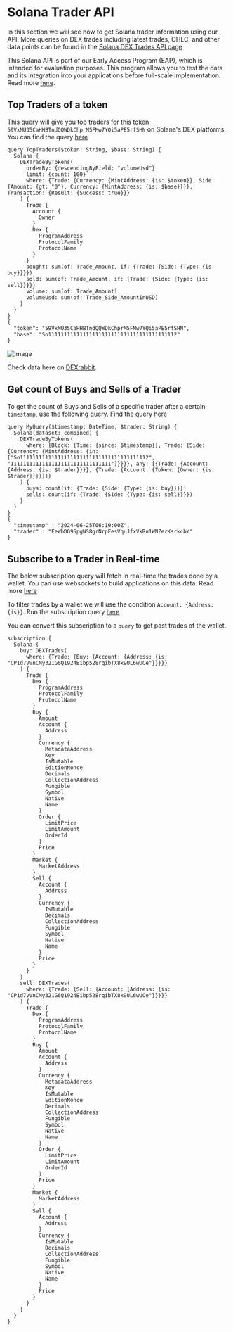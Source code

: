 # Solana Trader API

In this section we will see how to get Solana trader information using our API. More queries on DEX trades including latest trades, OHLC, and other data points can be found in the [Solana DEX Trades API page](https://docs.bitquery.io/docs/examples/Solana/solana-dextrades/)

This Solana API is part of our Early Access Program (EAP), which is intended for evaluation purposes. This program allows you to test the data and its integration into your applications before full-scale implementation. Read more [here](https://docs.bitquery.io/docs/graphql/dataset/EAP/).

<head>
<meta name="title" content="Solana Trader API | Real-Time Data for DEX Trades with Pumpfun Insights" />
<meta name="description" content="Get detailed insights into Solana traders and their activities, including Pumpfun data, across DEX platforms like Raydium and Jupiter. Access on-chain trading pair details, liquidity pools, and transaction analytics through our comprehensive Solana Trader API." />
<meta name="keywords" content="Solana Trader API, Solana DEX Trades API, Solana trading API, Pumpfun data, Raydium API, Jupiter API, Solana liquidity pools, Solana trading pairs, Solana blockchain API, crypto trading data API, web3 Solana API, Solana on-chain data API, Solana DeFi API" />
<meta name="robots" content="index, follow" />
<meta http-equiv="Content-Type" content="text/html; charset=utf-8" />
<meta name="language" content="English" />

<!-- Open Graph / Facebook -->

<meta property="og:type" content="website" />
<meta property="og:title" content="Solana Trader API | Real-Time Data for DEX Trades with Pumpfun Insights" />
<meta property="og:description" content="Get detailed insights into Solana traders and their activities, including Pumpfun data, across DEX platforms like Raydium and Jupiter. Access on-chain trading pair details, liquidity pools, and transaction analytics through our comprehensive Solana Trader API." />

<!-- Twitter -->

<meta property="twitter:card" content="summary_large_image" />
<meta property="twitter:title" content="Solana Trader API | Real-Time Data for DEX Trades with Pumpfun Insights" />
<meta property="twitter:description" content="Get detailed insights into Solana traders and their activities, including Pumpfun data, across DEX platforms like Raydium and Jupiter. Access on-chain trading pair details, liquidity pools, and transaction analytics through our comprehensive Solana Trader API." />
</head>

## Top Traders of a token

This query will give you top traders for this token `59VxMU35CaHHBTndQQWDkChprM5FMw7YQi5aPE5rfSHN` on Solana's DEX platforms.
You can find the query [here](https://ide.bitquery.io/top-traders-of-a-token)

```
query TopTraders($token: String, $base: String) {
  Solana {
    DEXTradeByTokens(
      orderBy: {descendingByField: "volumeUsd"}
      limit: {count: 100}
      where: {Trade: {Currency: {MintAddress: {is: $token}}, Side: {Amount: {gt: "0"}, Currency: {MintAddress: {is: $base}}}}, Transaction: {Result: {Success: true}}}
    ) {
      Trade {
        Account {
          Owner
        }
        Dex {
          ProgramAddress
          ProtocolFamily
          ProtocolName
        }
      }
      bought: sum(of: Trade_Amount, if: {Trade: {Side: {Type: {is: buy}}}})
      sold: sum(of: Trade_Amount, if: {Trade: {Side: {Type: {is: sell}}}})
      volume: sum(of: Trade_Amount)
      volumeUsd: sum(of: Trade_Side_AmountInUSD)
    }
  }
}
{
  "token": "59VxMU35CaHHBTndQQWDkChprM5FMw7YQi5aPE5rfSHN",
  "base": "So11111111111111111111111111111111111111112"
}
```

![image](https://github.com/user-attachments/assets/d2f6cc5d-b6ed-4ca2-b6aa-0b15f10d378a)

Check data here on [DEXrabbit](https://dexrabbit.com/solana/pair/59VxMU35CaHHBTndQQWDkChprM5FMw7YQi5aPE5rfSHN/So11111111111111111111111111111111111111112#pair_top_traders).

## Get count of Buys and Sells of a Trader

To get the count of Buys and Sells of a specific trader after a certain `timestamp`, use the following query.
Find the query [here](https://ide.bitquery.io/buys-and-sells-of-a-traders)

```
query MyQuery($timestamp: DateTime, $trader: String) {
  Solana(dataset: combined) {
    DEXTradeByTokens(
      where: {Block: {Time: {since: $timestamp}}, Trade: {Side: {Currency: {MintAddress: {in: ["So11111111111111111111111111111111111111112", "11111111111111111111111111111111"]}}}}, any: [{Trade: {Account: {Address: {is: $trader}}}}, {Trade: {Account: {Token: {Owner: {is: $trader}}}}}]}
    ) {
      buys: count(if: {Trade: {Side: {Type: {is: buy}}}})
      sells: count(if: {Trade: {Side: {Type: {is: sell}}}})
    }
  }
}
{
  "timestamp" : "2024-06-25T06:19:00Z",
  "trader" : "FeWbDQ9SpgWS8grNrpFesVquJfxVkRu1WNZerKsrkcbY"
}
```
## Subscribe to a Trader in Real-time
The below subscription query will fetch in real-time the trades done by a wallet. You can use websockets to build applications on this data. Read more [here](https://docs.bitquery.io/docs/subscriptions/websockets/)

To filter trades by a wallet we will use the condition `Account: {Address: {is}}`.  Run the subscription query [here](https://ide.bitquery.io/trades-of-a-wallet_2)

You can convert this subscription to a `query` to get past trades of the wallet. 

```
subscription {
  Solana {
    buy: DEXTrades(
      where: {Trade: {Buy: {Account: {Address: {is: "CP1d7VVnCMy321G6Q1924Bibp528rqibTX8x9UL6wUCe"}}}}}
    ) {
      Trade {
        Dex {
          ProgramAddress
          ProtocolFamily
          ProtocolName
        }
        Buy {
          Amount
          Account {
            Address
          }
          Currency {
            MetadataAddress
            Key
            IsMutable
            EditionNonce
            Decimals
            CollectionAddress
            Fungible
            Symbol
            Native
            Name
          }
          Order {
            LimitPrice
            LimitAmount
            OrderId
          }
          Price
        }
        Market {
          MarketAddress
        }
        Sell {
          Account {
            Address
          }
          Currency {
            IsMutable
            Decimals
            CollectionAddress
            Fungible
            Symbol
            Native
            Name
          }
          Price
        }
      }
    }
    sell: DEXTrades(
      where: {Trade: {Sell: {Account: {Address: {is: "CP1d7VVnCMy321G6Q1924Bibp528rqibTX8x9UL6wUCe"}}}}}
    ) {
      Trade {
        Dex {
          ProgramAddress
          ProtocolFamily
          ProtocolName
        }
        Buy {
          Amount
          Account {
            Address
          }
          Currency {
            MetadataAddress
            Key
            IsMutable
            EditionNonce
            Decimals
            CollectionAddress
            Fungible
            Symbol
            Native
            Name
          }
          Order {
            LimitPrice
            LimitAmount
            OrderId
          }
          Price
        }
        Market {
          MarketAddress
        }
        Sell {
          Account {
            Address
          }
          Currency {
            IsMutable
            Decimals
            CollectionAddress
            Fungible
            Symbol
            Native
            Name
          }
          Price
        }
      }
    }
  }
}

```